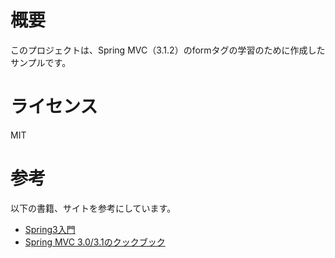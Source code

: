 # 概要
このプロジェクトは、Spring MVC（3.1.2）のformタグの学習のために作成したサンプルです。

# ライセンス
MIT

# 参考
以下の書籍、サイトを参考にしています。

* [Spring3入門](http://www.amazon.co.jp/gp/product/477415380X?tag=kuwalab-22)
* [Spring MVC 3.0/3.1のクックブック](http://d.hatena.ne.jp/tatsu-no-toshigo/20121023)

